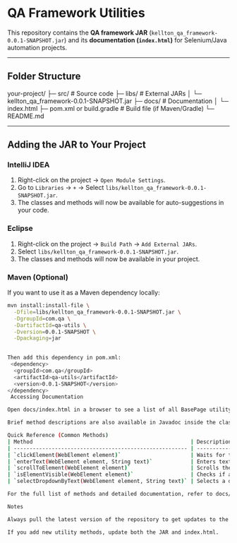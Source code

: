 
# QA Framework Utilities

This repository contains the **QA framework JAR** (`kellton_qa_framework-0.0.1-SNAPSHOT.jar`) and its **documentation (`index.html`)** for Selenium/Java automation projects.

---

## Folder Structure

your-project/
├─ src/ # Source code
├─ libs/ # External JARs
│ └─ kellton_qa_framework-0.0.1-SNAPSHOT.jar
├─ docs/ # Documentation
│ └─ index.html
├─ pom.xml or build.gradle # Build file (if Maven/Gradle)
└─ README.md


---

## Adding the JAR to Your Project

### IntelliJ IDEA
1. Right-click on the project → `Open Module Settings`.
2. Go to `Libraries` → `+` → Select `libs/kellton_qa_framework-0.0.1-SNAPSHOT.jar`.
3. The classes and methods will now be available for auto-suggestions in your code.

### Eclipse
1. Right-click on the project → `Build Path` → `Add External JARs`.
2. Select `libs/kellton_qa_framework-0.0.1-SNAPSHOT.jar`.
3. The classes and methods will now be available in your project.

### Maven (Optional)
If you want to use it as a Maven dependency locally:

```bash
mvn install:install-file \
  -Dfile=libs/kellton_qa_framework-0.0.1-SNAPSHOT.jar \
  -DgroupId=com.qa \
  -DartifactId=qa-utils \
  -Dversion=0.0.1-SNAPSHOT \
  -Dpackaging=jar

  
Then add this dependency in pom.xml:
 <dependency>
  <groupId>com.qa</groupId>
  <artifactId>qa-utils</artifactId>
  <version>0.0.1-SNAPSHOT</version>
</dependency>
 Accessing Documentation

Open docs/index.html in a browser to see a list of all BasePage utility methods with usage hints.

Brief method descriptions are also available in Javadoc inside the classes for IDE auto-suggestion

Quick Reference (Common Methods)
| Method                                                  | Description                                         |
| ------------------------------------------------------- | --------------------------------------------------- |
| `clickElement(WebElement element)`                      | Waits for the element to be clickable and clicks it |
| `enterText(WebElement element, String text)`            | Enters text into an input field                     |
| `scrollToElement(WebElement element)`                   | Scrolls the page to the given element               |
| `isElementVisible(WebElement element)`                  | Checks if an element is visible                     |
| `selectDropdownByText(WebElement element, String text)` | Selects a dropdown option by visible text           |

For the full list of methods and detailed documentation, refer to docs/index.html.

Notes

Always pull the latest version of the repository to get updates to the JAR or documentation.

If you add new utility methods, update both the JAR and index.html.

  
  